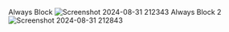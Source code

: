 Always Block
![Screenshot 2024-08-31 212343](https://github.com/user-attachments/assets/eeb59dee-f25a-4f1f-b0b7-52d8a4fd6805)
Always Block 2
![Screenshot 2024-08-31 212843](https://github.com/user-attachments/assets/a9d81ba9-35fe-4cfb-8706-7267abc55f2b)
